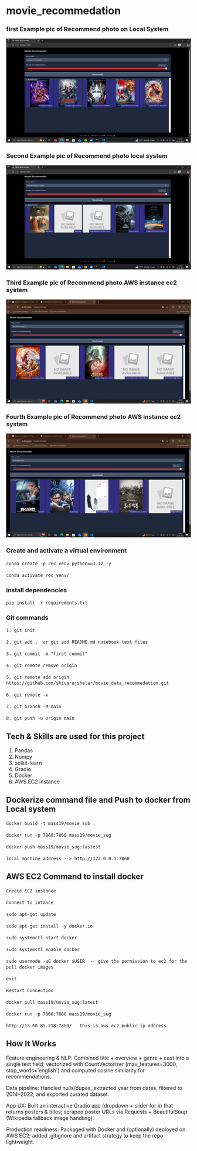 # movie_recommedation 

### first Example pic of Recommend photo on Local System
![Movie Recommender Screenshot](images/demo4.png)

### Second Example pic of Recommend photo local system
![Movie Recommender Screenshot](images/demo6.png)

### Third Example pic of Recommend photo AWS instance ec2 system 
![Movie Recommender Screenshot](images/demo8.png)

### Fourth Example pic of Recommend photo AWS instance ec2 system 
![Movie Recommender Screenshot](images/demo7.png)



### Create and activate a virtual environment
```
conda create -p rec_venv python==3.12 -y

conda activate rec_venv/

```
### install dependencies
```
pip install -r requirements.txt

```
### Git commands

```
1. git init

2. git add .  or git add README.md notebook text files

3. git commit -m "first commit"

4. git remote remove origin

5. git remote add origin https://github.com/shivarajshelar/movie_data_recommedation.git

6. git remote -v

7. git branch -M main

8. git push -u origin main 

```
## Tech & Skills are used for this project

1. Pandas
2. Numpy
3. scikit-learn
4. Gradio
5. Docker 
6. AWS EC2 instance


##  Dockerize command file and Push to docker from Local system
```
docker build -t mass19/movie_sub .

docker run -p 7860:7860 mass19/movie_sug

docker push mass19/movie_sug:lastest

local machine address --> http://127.0.0.1:7860

```

## AWS EC2 Command to install docker 

```
Create EC2 instance 

Connect to intance

sudo apt-get update 

sudo apt-get install -y docker.io

sudo systemctl start docker 

sudo systemctl enable docker 

sudo usermode -aG docker $USER  -- give the permission to ec2 for the pull docker images

exit

Restart Connection

docker pull mass19/movie_sug:latest

docker run -p 7860:7860 mass19/movie_sug

http://13.60.85.218:7860/   this is aws ec2 public ip address

```

## How It Works

Feature engineering & NLP: Combined title + overview + genre + cast into a single text field; vectorized with CountVectorizer (max_features=3000, stop_words='english') and computed cosine similarity for recommendations.

Data pipeline: Handled nulls/dupes, extracted year from dates, filtered to 2014–2022, and exported curated dataset.

App UX: Built an interactive Gradio app (dropdown + slider for k) that returns posters & titles; scraped poster URLs via Requests + BeautifulSoup (Wikipedia fallback image handling).

Production readiness: Packaged with Docker and (optionally) deployed on AWS EC2; added .gitignore and artifact strategy to keep the repo lightweight.